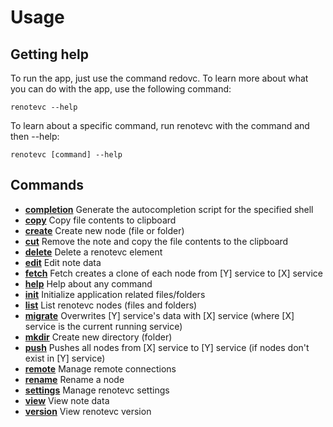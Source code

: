 # Usage

## Getting help
To run the app, just use the command redovc. To learn more about what you can do with the app, use the following command:
```
renotevc --help
```

To learn about a specific command, run renotevc with the command and then --help:
```
renotevc [command] --help
```

## Commands
  * [**completion**](commands/completion.md)  Generate the autocompletion script for the specified shell
  * [**copy**](commands/copy.md)       Copy file contents to clipboard
  * [**create**](commands/create.md)      Create new node (file or folder)
  * [**cut**](commands/cut.md)         Remove the note and copy the file contents to the clipboard
  * [**delete**](commands/delete.md)      Delete a renotevc element
  * [**edit**](commands/edit.md)        Edit note data
  * [**fetch**](commands/fetch.md)       Fetch creates a clone of each node from [Y] service to [X] service
  * [**help**](commands/help.md)        Help about any command
  * [**init**](commands/init.md)        Initialize application related files/folders
  * [**list**](commands/list.md)        List renotevc nodes (files and folders)
  * [**migrate**](commands/migrate.md)     Overwrites [Y] service's data with [X] service (where [X] service is the current running service)
  * [**mkdir**](commands/mkdir.md)       Create new directory (folder)
  * [**push**](commands/push.md)        Pushes all nodes from [X] service to [Y] service (if nodes don't exist in [Y] service)
  * [**remote**](commands/remote.md)      Manage remote connections
  * [**rename**](commands/rename.md)      Rename a node
  * [**settings**](commands/settings.md)    Manage renotevc settings
  * [**view**](commands/view.md)        View note data
  * [**version**](commands/version.md)        View renotevc version